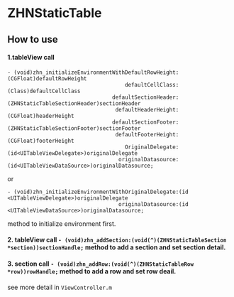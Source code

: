 # ZHNStaticTable

## How to use

#### 1.tableView call

```
- (void)zhn_initializeEnvironmentWithDefaultRowHeight:(CGFloat)defaultRowHeight
                                     defaultCellClass:(Class)defaultCellClass
                                 defaultSectionHeader:(ZHNStaticTableSectionHeader)sectionHeader
                                  defaultHeaderHeight:(CGFloat)headerHeight
                                 defaultSectionFooter:(ZHNStaticTableSectionFooter)sectionFooter
                                  defaultFooterHeight:(CGFloat)footerHeight
                                     OriginalDelegate:(id<UITableViewDelegate>)originalDelegate
                                   originalDatasource:(id<UITableViewDataSource>)originalDatasource;
```
or   

```
- (void)zhn_initializeEnvironmentWithOriginalDelegate:(id <UITableViewDelegate>)originalDelegate
                                   originalDatasource:(id <UITableViewDataSource>)originalDatasource;
```
method to initialize environment first.


#### 2. tableView call `- (void)zhn_addSection:(void(^)(ZHNStaticTableSection *section))sectionHandle;` method to add a section and set section detail.


#### 3. section call  `- (void)zhn_addRow:(void(^)(ZHNStaticTableRow *row))rowHandle;` method to add a row and set row deail.


see more detail in `ViewController.m`
